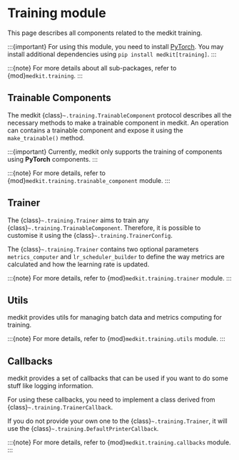 # Training module

This page describes all components related to the medkit training.

:::{important}
For using this module, you need to install [PyTorch](https://pytorch.org/).
You may install additional dependencies using
`pip install medkit[training]`.
:::

:::{note}
For more details about all sub-packages, refer to {mod}`medkit.training`.
:::

## Trainable Components

The medkit {class}`~.training.TrainableComponent` protocol describes all the
necessary methods to make a trainable component in medkit. An operation can contains 
a trainable component and expose it using the `make_trainable()` method. 

:::{important}
Currently, medkit only supports the training of components using **PyTorch**
components.
:::

:::{note}
For more details, refer to {mod}`medkit.training.trainable_component` module.
:::

## Trainer

The {class}`~.training.Trainer` aims to train any {class}`~.training.TrainableComponent`.
Therefore, it is possible to customise it using the {class}`~.training.TrainerConfig`.

The {class}`~.training.Trainer` contains two optional parameters `metrics_computer`
and `lr_scheduler_builder` to define the way metrics are calculated and how the
learning rate is updated.


:::{note}
For more details, refer to {mod}`medkit.training.trainer` module.
:::

## Utils

medkit provides utils for managing batch data and metrics computing for training.

:::{note}
For more details, refer to {mod}`medkit.training.utils` module.
:::

## Callbacks

medkit provides a set of callbacks that can be used if you want to do some
stuff like logging information.

For using these callbacks, you need to implement a class derived from
{class}`~.training.TrainerCallback`.

If you do not provide your own one to the {class}`~.training.Trainer`, it will
use the {class}`~.training.DefaultPrinterCallback`.

:::{note}
For more details, refer to {mod}`medkit.training.callbacks` module.
:::
